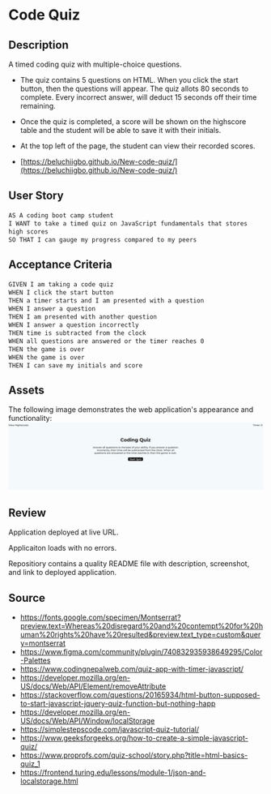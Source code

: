 # Code Quiz

## Description

A timed coding quiz with multiple-choice questions.
  
* The quiz contains 5 questions on HTML. When you click the start button, then the questions will appear. The quiz allots 80 seconds to complete. Every incorrect answer,  will deduct 15 seconds off their time remaining.

* Once the quiz is completed, a score will be shown on the highscore table and the student will be able to save it with their initials.

* At the top left of the page, the student can view their recorded scores.

* [https://beluchiigbo.github.io/New-code-quiz/](https://beluchiigbo.github.io/New-code-quiz/)

## User Story

```
AS A coding boot camp student
I WANT to take a timed quiz on JavaScript fundamentals that stores high scores
SO THAT I can gauge my progress compared to my peers
```

## Acceptance Criteria 
```
GIVEN I am taking a code quiz
WHEN I click the start button
THEN a timer starts and I am presented with a question
WHEN I answer a question
THEN I am presented with another question
WHEN I answer a question incorrectly
THEN time is subtracted from the clock
WHEN all questions are answered or the timer reaches 0
THEN the game is over
WHEN the game is over
THEN I can save my initials and score
```

## Assets

The following image demonstrates the web application's appearance and functionality:
![](assets/images/code-quiz-image.png) 

## Review

Application deployed at live URL.

Applicaiton loads with no errors.

Repositiory contains a quality README file with description, screenshot, and link to deployed application.

## Source
* https://fonts.google.com/specimen/Montserrat?preview.text=Whereas%20disregard%20and%20contempt%20for%20human%20rights%20have%20resulted&preview.text_type=custom&query=montserrat
* https://www.figma.com/community/plugin/740832935938649295/Color-Palettes
* https://www.codingnepalweb.com/quiz-app-with-timer-javascript/ 
* https://developer.mozilla.org/en-US/docs/Web/API/Element/removeAttribute
* https://stackoverflow.com/questions/20165934/html-button-supposed-to-start-javascript-jquery-quiz-function-but-nothing-happ
* https://developer.mozilla.org/en-US/docs/Web/API/Window/localStorage 
* https://simplestepscode.com/javascript-quiz-tutorial/ 
* https://www.geeksforgeeks.org/how-to-create-a-simple-javascript-quiz/ 
* https://www.proprofs.com/quiz-school/story.php?title=html-basics-quiz_1
* https://frontend.turing.edu/lessons/module-1/json-and-localstorage.html 

